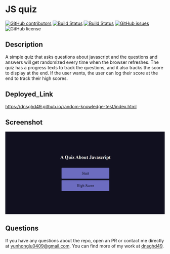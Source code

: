# JS quiz
  [![GitHub contributors](https://img.shields.io/github/contributors/dnsghd49/random-knowledge-test.svg)](https://GitHub.com/dnsghd49/random-knowledge-test/graphs/contributors/)
  [![Build Status](https://img.shields.io/github/forks/dnsghd49/random-knowledge-test.svg)](https://github.com/dnsghd49/random-knowledge-test/network/)
  [![Build Status](https://img.shields.io/github/stars/dnsghd49/random-knowledge-test.svg)](https://github.com/dnsghd49/random-knowledge-test/)
  [![GitHub issues](https://img.shields.io/github/issues/dnsghd49/random-knowledge-test.svg)](https://GitHub.com/dnsghd49/random-knowledge-test/issues/)
  ![GitHub license](https://img.shields.io/badge/license-MIT-blue.svg)


## Description
A simple quiz that asks questions about javascript and the questions and answers will get randomized every time when the browser refreshes. The quiz has a progress texts to track the questions, and it also tracks the score to display at the end. If the user wants, the user can log their score at the end to track their high scores.

## Deployed_Link

https://dnsghd49.github.io/random-knowledge-test/index.html

## Screenshot

![ScreenShot](https://github.com/dnsghd49/random-knowledge-test/blob/main/assets/img/screenshot.png)

## Questions

If you have any questions about the repo, open an PR or contact me directly at yunhonglu0409@gmail.com. You can find more of my work at [dnsghd49](https://github.com/dnsghd49/).
